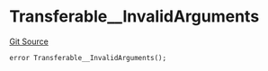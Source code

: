 # Transferable__InvalidArguments
[Git Source](https://github.com/ContractLabs/foundry-bountykinds-contract/blob/67e6855d3beabdf242cc0b51d9e53b087a5235b9/src/oz-custom/internal-upgradeable/TransferableUpgradeable.sol)


```solidity
error Transferable__InvalidArguments();
```

